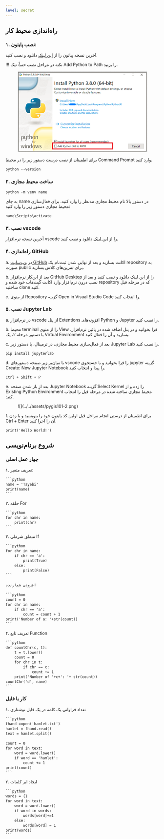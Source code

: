 ```yaml
---
level: secret
---
```


## راه‌اندازی محیط کار
### ۱. نصب پایتون:

آخرین نسخه پیاتون را از [این لینک](https://www.python.org/downloads/) دانلود و نصب کنید.

!!! نکته
    در مراحل نصب *حتماً* تیک Add Python to Path را بزنید.
        <figure markdown>
        ![](../../assets/pygis101-1.png)
        <figcaption></figcaption>
        </figure>

برای اطمینان از نصب درست دستور زیر را در محیط Command Prompt وارد کنید.

``` 
python --version
```

### ۲. ساخت محیط مجازی

```
python -m venv name
```
به جای name در دستور بالا نام محیط مجازی مدنظر را وارد کنید. برای فعال‌سازی محیط مجازی دستور زیر را وارد کنید:
```
name\Scripts\activate
```

### ۳. نصب vscode

آخرین نسخه نرم‌افزار vscode را از [این لینک](https://code.visualstudio.com/download) دانلود و نصب کنید.

### ۴. راه‌اندازی GitHub

a. در [وب‌سایت GitHub](https://github.com/) اکانت بسازید و بعد از نهایی شدن ثبت‌نام یک repository به صورت public برای تمرین‌های کلاس بسازید.

b. بعد از این‌کار نرم‌افزار GitHub Desktop را از [این لینک](https://desktop.github.com/download/) دانلود و نصب کنید و بعد از نصب درون نرم‌افزار وارد اکانت گیت‌هاب خود شده و repository که در مرحله قبل ساختید clone کنید.

c. از منوی Repository گزینه Open in Visual Studio Code را انتخاب کنید.

### ۵. نصب Jupyter Lab

a. در نرم‌افزار vscode از پنل Extentions افزونه‌های Python و Jupyter را نصب کنید.

b. محیط terminal را از منوی View فرا بخوانید و در پنل اضافه شده در پائین نرم‌افزار، با دستور مرحله ۲، یک Virtual Environment بسازید و آن را فعال کنید. 

c. بعد از فعال‌سازی محیط مجازی، در ترمینال، با دستور زیر Jupyter Lab را نصب کنید.

    pip install jupyterlab

d. با میان‌بر زیر صفحه دستورهای vscode را فرا بخوانید و با جستجوی jupyter گزینه Create: New Jupyter Notebook را پیدا و انتخاب کنید.

    Ctrl + Shift + P

e. بعد از باز شدن صفحه Jupyter Notebook گزینه Select Kernel را زده و از Existing Python Environment محیط مجازی ساخته شده در مرحله قبل را انتخاب کنید.

<figure markdown>
![](../../assets/pygis101-2.png)
<figcaption></figcaption>
</figure>


f. برای اطمینان از درستی انجام مراحل قبل اولین کد پایتون خود را بنویسید و با زدن Ctrl + Enter آن را اجرا کنید.

    print('Hello World!')
    
## شروع برنام‌نویسی
### چهار عمل اصلی
۱. تعریف متغیر:

    ```python
    name = 'Tayebi'
    print(name)
    ```

۲. حلقه For

    ```python
    for chr in name:
        print(chr)
    ```
    
۳. منطق شرطی If

    ```python
    for chr in name:
        if chr == 'a':
            print(True)
        else:
            print(False)
    ```

    افزودن شمارنده

    ```python
    count = 0
    for chr in name:
        if chr == 'a':
            count = count + 1
    print('Number of a: '+str(count))
    ```

۴. تعریف تابع Function

    ```python
    def countChr(c, t):
        t = t.lower()
        count = 0
        for chr in t:
            if chr == c:
                count += 1
        print('Number of '+c+': '+ str(count))
    countChr('d', name)
    ```

### کار با فایل
۱. تعداد فراوانی یک کلمه در یک فایل نوشتاری

    ```python
    fhand =open('hamlet.txt')
    hamlet = fhand.read()
    text = hamlet.split()

    count = 0
    for word in text:
        word = word.lower()
        if word == 'hamlet':
            count += 1
    print(count)
    ```

۲. ایجاد ابر کلمات

    ```python
    words = {}
    for word in text:
        word = word.lower()
        if word in words:
            words[word]+=1
        else:
            words[word] = 1
    print(words)
    ```
